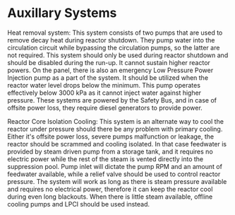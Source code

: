 # Auxillary Systems

Heat removal system:
This system consists of two pumps that are used to remove decay heat during reactor shutdown. They pump water into the circulation circuit while bypassing the circulation pumps, so the latter are not required. This system should only be used during reactor shutdown and should be disabled during the run-up. It cannot sustain higher reactor powers. On the panel, there is also an emergency Low Pressure Power Injection pump as a part of the system. It should be utilized when the reactor water level drops below the minimum. This pump operates effectively below 3000 kPa as it cannot inject water against higher pressure. These systems are powered by the Safety Bus, and in case of offsite power loss, they require diesel generators to provide power.

Reactor Core Isolation Cooling:
This system is an alternate way to cool the reactor under pressure should there be any problem with primary cooling. Either it's offsite power loss, severe pumps malfunction or leakage, the reactor should be scrammed and cooling isolated. In that case feedwater is provided by steam driven pump from a storage tank, and it requires no electric power while the rest of the steam is vented directly into the suppression pool. Pump inlet will dictate the pump RPM and an amount of feedwater available, while a relief valve should be used to control reactor pressure. The system will work as long as there is steam pressure available and requires no electrical power, therefore it can keep the reactor cool during even long blackouts. When there is little steam available, offline cooling pumps and LPCI should be used instead.
